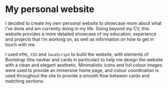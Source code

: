 # My personal website

I decided to create my own personal website to showcase more about what I’ve done and am currently doing in my life.
Going beyond my CV, this website provides a more detailed showcase of my education, experience and projects that I’m working on, as well as information on how to get in touch with me.


I used `HTML`, `CSS` and `JavaScript` to build the website, with elements of Bootstrap (the navbar and cards in particular) to help me design the website with a clean and elegant aesthetic.
Minimalistic icons and full colour images were used to provide an immersive home page, and colour coordination is used throughout the site to provide a smooth flow between cards and matching sections.
